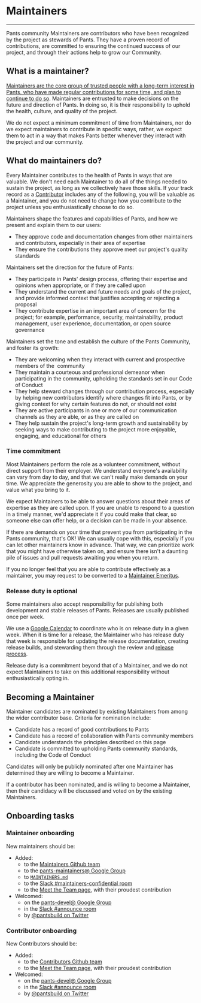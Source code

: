 # Maintainers

---

Pants community Maintainers are contributors who have been recognized by the project as stewards of Pants. They have a proven record of contributions, are committed to ensuring the continued success of our project, and through their actions help to grow our Community.

## What is a maintainer?

[Maintainers are the core group of trusted people with a long-term interest in Pants, who have made regular contributions for some time, and plan to continue to do so](index.md#maintainers). Maintainers are entrusted to make decisions on the future and direction of Pants. In doing so, it is their responsibility to uphold the health, culture, and quality of the project.

We do not expect a minimum commitment of time from Maintainers, nor do we expect maintainers to contribute in specific ways, rather, we expect them to act in a way that makes Pants better whenever they interact with the project and our community.

## What do maintainers do?

Every Maintainer contributes to the health of Pants in ways that are valuable. We don't need each Maintainer to do all of the things needed to sustain the project, as long as we collectively have those skills. If your track record as a [Contributor](index.md#contributors) includes any of the following, you will be valuable as a Maintainer, and you do not need to change how you contribute to the project unless you enthusiastically choose to do so.

Maintainers shape the features and capabilities of Pants, and how we present and explain them to our users:

- They approve code and documentation changes from other maintainers and contributors, especially in their area of expertise
- They ensure the contributions they approve meet our project's quality standards

Maintainers set the direction for the future of Pants:

- They participate in Pants' design process, offering their expertise and opinions when appropriate, or if they are called upon
- They understand the current and future needs and goals of the project, and provide informed context that justifies accepting or rejecting a proposal
- They contribute expertise in an important area of concern for the project; for example, performance, security, maintainability, product management, user experience, documentation, or open source governance

Maintainers set the tone and establish the culture of the Pants Community, and foster its growth:

- They are welcoming when they interact with current and prospective members of the  community
- They maintain a courteous and professional demeanor when participating in the community, upholding the standards set in our Code of Conduct
- They help steward changes through our contribution process, especially by helping new contributors identify where changes fit into Pants, or by giving context for why certain features do not, or should not exist
- They are active participants in one or more of our communication channels as they are able, or as they are called on
- They help sustain the project's long-term growth and sustainability by seeking ways to make contributing to the project more enjoyable, engaging, and educational for others

### Time commitment

Most Maintainers perform the role as a volunteer commitment, without direct support from their employer. We understand everyone's availability can vary from day to day, and that we can't really make demands on your time. We appreciate the generosity you are able to show to the project, and value what you bring to it.

We expect Maintainers to be able to answer questions about their areas of expertise as they are called upon. If you are unable to respond to a question in a timely manner, we'd appreciate it if you could make that clear, so someone else can offer help, or a decision can be made in your absence.

If there are demands on your time that prevent you from participating in the Pants community, that's OK! We can usually cope with this, especially if you can let other maintainers know in advance. That way, we can prioritize work that you might have otherwise taken on, and ensure there isn't a daunting pile of issues and pull requests awaiting you when you return.

If you no longer feel that you are able to contribute effectively as a maintainer, you may request to be converted to a [Maintainer Emeritus](index.md#former-team-members).

### Release duty is optional

Some maintainers also accept responsibility for publishing both development and stable releases of Pants. Releases are usually published once per week.

We use a [Google Calendar](https://calendar.google.com/calendar/b/0/embed?src=hvd8qnf6fnp5klnk7u46q1noeo@group.calendar.google.com&ctz=America/Los_Angeles) to coordinate who is on release duty in a given week. When it is time for a release, the Maintainer who has release duty that week is responsible for updating the release documentation, creating release builds, and stewarding them through the review and [release process](../../contributions/releases/release-process.md).

Release duty is a commitment beyond that of a Maintainer, and we do not expect Maintainers to take on this additional responsibility without enthusiastically opting in.

## Becoming a Maintainer

Maintainer candidates are nominated by existing Maintainers from among the wider contributor base. Criteria for nomination include:

- Candidate has a record of good contributions to Pants
- Candidate has a record of collaboration with Pants community members
- Candidate understands the principles described on this page
- Candidate is committed to upholding Pants community standards, including the Code of Conduct

Candidates will only be publicly nominated after one Maintainer has determined they are willing to become a Maintainer.

If a contributor has been nominated, and is willing to become a Maintainer, then their candidacy will be discussed and voted on by the existing Maintainers.

## Onboarding tasks

### Maintainer onboarding

New maintainers should be:

- Added:
  - to the [Maintainers Github team](https://github.com/orgs/pantsbuild/teams/maintainers)
  - to the [pants-maintainers@ Google Group](https://groups.google.com/g/pants-maintainers)
  - to [`MAINTAINERS.md`](https://github.com/pantsbuild/pants/blob/main/MAINTAINERS.md)
  - to the [Slack #maintainers-confidential room](../index.md#slack)
  - to the [Meet the Team page](team.md), with their proudest contribution
- Welcomed:
  - on the [pants-devel@ Google Group](https://groups.google.com/g/pants-devel)
  - in the [Slack #announce room](../index.md#slack)
  - by [@pantsbuild on Twitter](https://twitter.com/pantsbuild)

### Contributor onboarding

New Contributors should be:

- Added:
  - to the [Contributors Github team](https://github.com/orgs/pantsbuild/teams/contributors)
  - to the [Meet the Team page](team.md), with their proudest contribution
- Welcomed:
  - on the [pants-devel@ Google Group](https://groups.google.com/g/pants-devel)
  - in the [Slack #announce room](../index.md#slack)
  - by [@pantsbuild on Twitter](https://twitter.com/pantsbuild)
